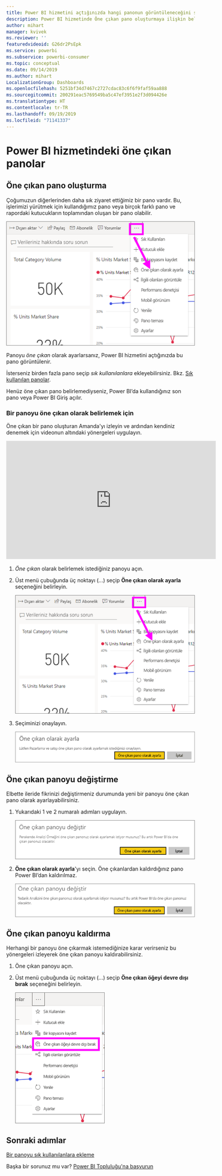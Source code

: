 ```yaml
---
title: Power BI hizmetini açtığınızda hangi panonun görüntüleneceğini seçme
description: Power BI hizmetinde Öne çıkan pano oluşturmaya ilişkin belge
author: mihart
manager: kvivek
ms.reviewer: ''
featuredvideoid: G26dr2PsEpk
ms.service: powerbi
ms.subservice: powerbi-consumer
ms.topic: conceptual
ms.date: 09/14/2019
ms.author: mihart
LocalizationGroup: Dashboards
ms.openlocfilehash: 5251bf34d7467c2727cdac83c6f6f9faf59aa888
ms.sourcegitcommit: 200291eac5769549ba5c47ef3951e2f3d094426e
ms.translationtype: HT
ms.contentlocale: tr-TR
ms.lasthandoff: 09/19/2019
ms.locfileid: "71141337"
---
```

# <a name="featured-dashboards-in-the-power-bi-service"></a>Power BI hizmetindeki öne çıkan panolar
## <a name="create-a-featured-dashboard"></a>Öne çıkan pano oluşturma
Çoğumuzun diğerlerinden daha sık ziyaret ettiğimiz bir pano vardır.  Bu, işlerimizi yürütmek için kullandığımız pano veya birçok farklı pano ve rapordaki kutucukların toplamından oluşan bir pano olabilir.

![öne çıkan olarak ayarla simgesi](./media/end-user-featured/power-bi-dropdown.png)

Panoyu *öne çıkan* olarak ayarlarsanız, Power BI hizmetini açtığınızda bu pano görüntülenir.  

İsterseniz birden fazla pano seçip *sık kullanılanlara* ekleyebilirsiniz. Bkz. [Sık kullanılan panolar](end-user-favorite.md).

Henüz öne çıkan pano belirlemediyseniz, Power BI’da kullandığınız son pano veya Power BI Giriş açılır.  

### <a name="to-set-a-dashboard-as-featured"></a>Bir panoyu **öne çıkan** olarak belirlemek için
Öne çıkan bir pano oluşturan Amanda'yı izleyin ve ardından kendiniz denemek için videonun altındaki yönergeleri uygulayın.

<iframe width="560" height="315" src="https://www.youtube.com/embed/G26dr2PsEpk" frameborder="0" allowfullscreen></iframe>



1. *Öne çıkan* olarak belirlemek istediğiniz panoyu açın. 
2. Üst menü çubuğunda üç noktayı (...) seçip **Öne çıkan olarak ayarla** seçeneğini belirleyin.  
   
    ![Öne çıkan olarak ayarla simgesi](./media/end-user-featured/power-bi-dropdown.png)
3. Seçiminizi onaylayın.
   
    ![öne çıkan pano olarak ayarlama](./media/end-user-featured/power-bi-featured-confirm.png)

## <a name="change-the-featured-dashboard"></a>Öne çıkan panoyu değiştirme
Elbette ileride fikrinizi değiştirmeniz durumunda yeni bir panoyu öne çıkan pano olarak ayarlayabilirsiniz.

1. Yukarıdaki 1 ve 2 numaralı adımları uygulayın.
   
    ![Öne çıkan panoyu değiştirme penceresi](./media/end-user-featured/power-bi-change-feature.png)
2. **Öne çıkan olarak ayarla**'yı seçin. Öne çıkanlardan kaldırdığınız pano Power BI’dan kaldırılmaz.  
   
    ![başarılı iletisi](./media/end-user-featured/power-bi-unfeature-new.png)

## <a name="remove-the-featured-dashboard"></a>Öne çıkan panoyu kaldırma
Herhangi bir panoyu öne çıkarmak istemediğinize karar verirseniz bu yönergeleri izleyerek öne çıkan panoyu kaldırabilirsiniz.

1. Öne çıkan panoyu açın.
2. Üst menü çubuğunda üç noktayı (...) seçip **Öne çıkan öğeyi devre dışı bırak** seçeneğini belirleyin.

    ![öne çıkan olarak seçilen panoyu devre dışı bırakma](./media/end-user-featured/power-bi-unfeature-newer.png)
   
## <a name="next-steps"></a>Sonraki adımlar
[Bir panoyu sık kullanılanlara ekleme](end-user-favorite.md)

Başka bir sorunuz mu var? [Power BI Topluluğu'na başvurun](http://community.powerbi.com/)

